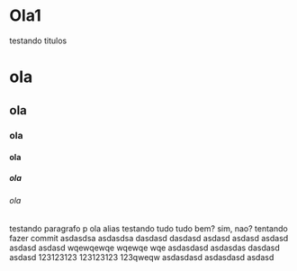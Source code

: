# Ola1
testando titulos 
# ola
## ola
### ola
#### ola
##### ola
###### ola
testando  paragrafo
p ola
alias
testando tudo
tudo bem?
sim, nao?
tentando fazer commit
asdasdsa
asdasdsa
dasdasd
dasdasd
asdasd
asdasd
asdasd
asdasd
asdasd
wqewqewqe
wqewqe
wqe
asdasdasd
asdasdas
dasdasd
asdasd
123123123
123123123
123qweqw
asdasdasd
asdasdasd
asdasd
